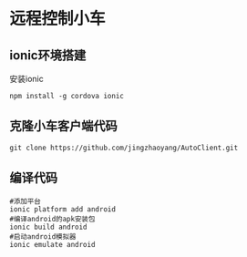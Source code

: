 # 远程控制小车

## ionic环境搭建

安装ionic
```
npm install -g cordova ionic
```

## 克隆小车客户端代码

```
git clone https://github.com/jingzhaoyang/AutoClient.git
```

## 编译代码

```
#添加平台
ionic platform add android
#编译android的apk安装包
ionic build android
#启动android模拟器
ionic emulate android
```

